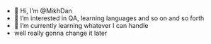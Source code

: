 - 👋 Hi, I’m @MikhDan
- 👀 I’m interested in QA, learning languages and so on and so forth
- 🌱 I’m currently learning whatever I can handle
- well really gonna change it later

<!---
MikhDan/MikhDan is a ✨ special ✨ repository because its `README.md` (this file) appears on your GitHub profile.
You can click the Preview link to take a look at your changes.
--->
